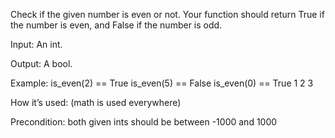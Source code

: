 Check if the given number is even or not. Your function should return True if the number is even, and False if the number is odd.

Input: An int.

Output: A bool.

Example:
is_even(2) == True
is_even(5) == False
is_even(0) == True
1
2
3

How it’s used: (math is used everywhere)

Precondition: both given ints should be between -1000 and 1000 